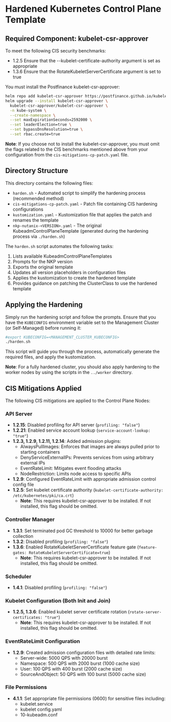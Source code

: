 # Hardened Kubernetes Control Plane Template

## Required Component: kubelet-csr-approver

To meet the following CIS security benchmarks:

- 1.2.5 Ensure that the --kubelet-certificate-authority argument is set as appropriate
- 1.3.6 Ensure that the RotateKubeletServerCertificate argument is set to true

You must install the Postfinance kubelet-csr-approver:

```bash
helm repo add kubelet-csr-approver https://postfinance.github.io/kubelet-csr-approver
helm upgrade --install kubelet-csr-approver \
  kubelet-csr-approver/kubelet-csr-approver \
  -n kube-system \
  --create-namespace \
  --set maxExpirationSeconds=2592000 \
  --set leaderElection=true \
  --set bypassDnsResolution=true \
  --set rbac.create=true
```

**Note**: If you choose not to install the kubelet-csr-approver, you must omit the flags related to the CIS benchmarks mentioned above from your configuration from the `cis-mitigations-cp-patch.yaml` file.

## Directory Structure

This directory contains the following files:

- `harden.sh` - Automated script to simplify the hardening process (recommended method)
- `cis-mitigations-cp-patch.yaml` - Patch file containing CIS hardening configurations
- `kustomization.yaml` - Kustomization file that applies the patch and renames the template
- `nkp-nutanix-<VERSION>.yaml` - The original KubeadmControlPlaneTemplate (generated during the hardening process via `./harden.sh`)

The `harden.sh` script automates the following tasks:
1. Lists available KubeadmControlPlaneTemplates
2. Prompts for the NKP version
3. Exports the original template
4. Updates all version placeholders in configuration files
5. Applies the kustomization to create the hardened template
6. Provides guidance on patching the ClusterClass to use the hardened template

## Applying the Hardening

Simply run the hardening script and follow the prompts. Ensure that you have the `KUBECONFIG` environment variable set to the Management Cluster (or Self-Managed) before running it:

```bash
#export KUBECONFIG=<MANAGEMENT_CLUSTER_KUBECONFIG>
./harden.sh
```

This script will guide you through the process, automatically generate the required files, and apply the kustomization.

**Note**: For a fully hardened cluster, you should also apply hardening to the worker nodes by using the scripts in the `../worker` directory.

## CIS Mitigations Applied

The following CIS mitigations are applied to the Control Plane Nodes:

### API Server

- **1.2.15**: Disabled profiling for API server (`profiling: "false"`)
- **1.2.21**: Enabled service account lookup (`service-account-lookup: "true"`)
- **1.2.3, 1.2.9, 1.2.11, 1.2.14**: Added admission plugins:
  - AlwaysPullImages: Enforces that images are always pulled prior to starting containers
  - DenyServiceExternalIPs: Prevents services from using arbitrary external IPs
  - EventRateLimit: Mitigates event flooding attacks
  - NodeRestriction: Limits node access to specific APIs
- **1.2.9**: Configured EventRateLimit with appropriate admission control config file
- **1.2.5**: Set kubelet certificate authority (`kubelet-certificate-authority: /etc/kubernetes/pki/ca.crt`)
  - **Note**: This requires kubelet-csr-approver to be installed. If not installed, this flag should be omitted.

### Controller Manager

- **1.3.1**: Set terminated pod GC threshold to 10000 for better garbage collection
- **1.3.2**: Disabled profiling (`profiling: "false"`)
- **1.3.6**: Enabled RotateKubeletServerCertificate feature gate (`feature-gates: RotateKubeletServerCertificate=true`)
  - **Note**: This requires kubelet-csr-approver to be installed. If not installed, this flag should be omitted.

### Scheduler

- **1.4.1**: Disabled profiling (`profiling: "false"`)

### Kubelet Configuration (Both Init and Join)

- **1.2.5, 1.3.6**: Enabled kubelet server certificate rotation (`rotate-server-certificates: "true"`)
  - **Note**: This requires kubelet-csr-approver to be installed. If not installed, this flag should be omitted.

### EventRateLimit Configuration

- **1.2.9**: Created admission configuration files with detailed rate limits:
  - Server-wide: 5000 QPS with 20000 burst
  - Namespace: 500 QPS with 2000 burst (1000 cache size)
  - User: 100 QPS with 400 burst (2000 cache size)
  - SourceAndObject: 50 QPS with 100 burst (5000 cache size)

### File Permissions

- **4.1.1**: Set appropriate file permissions (0600) for sensitive files including:
  - kubelet.service
  - kubelet config.yaml
  - 10-kubeadm.conf

